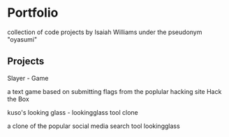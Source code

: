 # Portfolio

collection of code projects by Isaiah Williams under the pseudonym "oyasumi"

## Projects
Slayer - Game

a text game based on submitting flags from the poplular hacking site Hack the Box

kuso's looking glass - lookingglass tool clone

a clone of the popular social media search tool lookingglass
